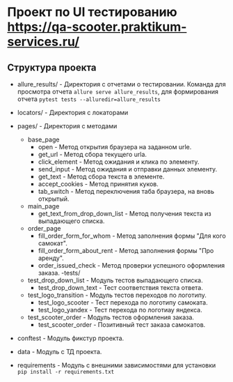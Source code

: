 # Проект по UI тестированию https://qa-scooter.praktikum-services.ru/
## Структура проекта
 - allure_results/ - Директория с отчетами о тестировании. Команда для просмотра отчета ```allure serve allure_results```, для формирования отчета ```pytest tests --alluredir=allure_results```

 - locators/ - Директория с локаторами
 - pages/ - Директория с методами
    - base_page
        - open - Метод открытия браузера на заданном urle.
        - get_url - Метод сбора текущего urla.
        - click_element - Метод ожидания и клика по элементу.
        - send_input - Метод ожидания и отправки данных элементу.
        - get_text - Метод сбора текста в элементе.
        - accept_cookies - Метод принятия куков.
        - tab_switch - Метод переключения таба браузера, на вновь открытый.
    - main_page
        - get_text_from_drop_down_list - Метод получения текста из выпадающего списка.
    - order_page
        - fill_order_form_for_whom - Метод заполнения формы "Для кого самокат".
        - fill_order_form_about_rent - Метод заполнения формы "Про аренду".
        - order_issued_check - Метод проверки успешного оформления заказа.
 -tests/
    - test_drop_down_list - Модуль тестов выпадающего списка.
      - test_drop_down_text - Тест соответствия текста ответа.
    - test_logo_transition - Модуль тестов переходов по логотипу.
      - test_logo_scooter - Тест перехода по логотипу самоката.
      - test_logo_yandex - Тест перехода по логотиау яндекса.
    - test_scooter_order - Модуль тестов оформления заказа.
      - test_scooter_order - Позитивный тест заказа самокатов.
 - conftest - Модуль фикстур проекта.
 - data - Модуль с ТД проекта.
 - requirements - Модуль с внешними зависимостями для установки ```pip install -r requirements.txt```
      
